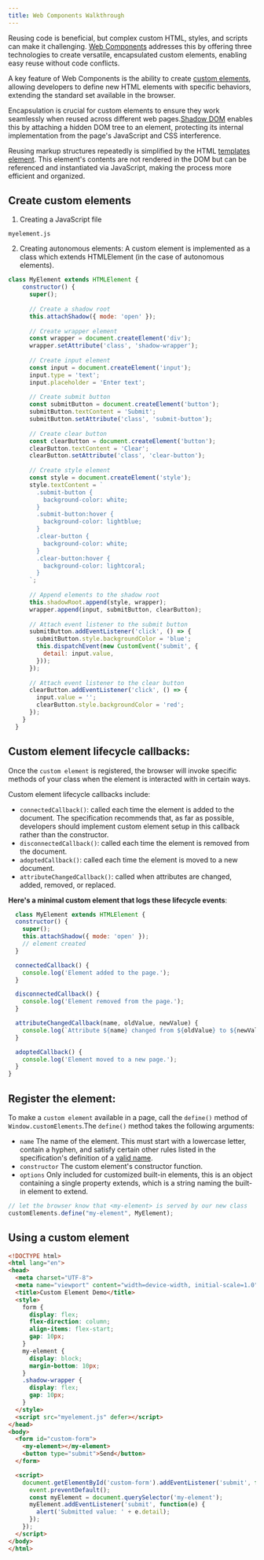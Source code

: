 ```yaml
---
title: Web Components Walkthrough
---
```


Reusing code is beneficial, but complex custom HTML, styles, and scripts can make it challenging. [Web Components](https://developer.mozilla.org/en-US/docs/Web/API/Web_Components#concepts_and_usage) addresses this by offering three technologies to create versatile, encapsulated custom elements, enabling easy reuse without code conflicts.

A key feature of Web Components is the ability to create [custom elements](https://javascript.info/custom-elements), allowing developers to define new HTML elements with specific behaviors, extending the standard set available in the browser.

Encapsulation is crucial for custom elements to ensure they work seamlessly when reused across different web pages.[Shadow DOM](https://javascript.info/shadow-dom) enables this by attaching a hidden DOM tree to an element, protecting its internal implementation from the page's JavaScript and CSS interference.

Reusing markup structures repeatedly is simplified by the HTML [templates element](https://javascript.info/template-element). This element's contents are not rendered in the DOM but can be referenced and instantiated via JavaScript, making the process more efficient and organized.

## Create custom elements

1. Creating a JavaScript file

`myelement.js`

2. Creating autonomous elements: A custom element is implemented as a class which extends HTMLElement (in the case of autonomous elements).

```js
class MyElement extends HTMLElement {
    constructor() {
      super();
  
      // Create a shadow root
      this.attachShadow({ mode: 'open' });
  
      // Create wrapper element
      const wrapper = document.createElement('div');
      wrapper.setAttribute('class', 'shadow-wrapper');
  
      // Create input element
      const input = document.createElement('input');
      input.type = 'text';
      input.placeholder = 'Enter text';
  
      // Create submit button
      const submitButton = document.createElement('button');
      submitButton.textContent = 'Submit';
      submitButton.setAttribute('class', 'submit-button');
  
      // Create clear button
      const clearButton = document.createElement('button');
      clearButton.textContent = 'Clear';
      clearButton.setAttribute('class', 'clear-button');
  
      // Create style element
      const style = document.createElement('style');
      style.textContent = `
        .submit-button {
          background-color: white;
        }
        .submit-button:hover {
          background-color: lightblue;
        }
        .clear-button {
          background-color: white;
        }
        .clear-button:hover {
          background-color: lightcoral;
        }
      `;
  
      // Append elements to the shadow root
      this.shadowRoot.append(style, wrapper);
      wrapper.append(input, submitButton, clearButton);
  
      // Attach event listener to the submit button
      submitButton.addEventListener('click', () => {
        submitButton.style.backgroundColor = 'blue';
        this.dispatchEvent(new CustomEvent('submit', {
          detail: input.value,
        }));
      });
  
      // Attach event listener to the clear button
      clearButton.addEventListener('click', () => {
        input.value = '';
        clearButton.style.backgroundColor = 'red';
      });
    }
  }
```
## Custom element lifecycle callbacks: 
Once the `custom element` is registered, the browser will invoke specific methods of your class when the element is interacted with in certain ways.

Custom element lifecycle callbacks include:

* `connectedCallback()`: called each time the element is added to the document. The specification recommends that, as far as possible,               developers should implement custom element setup in this callback rather than the constructor.
*  `disconnectedCallback()`: called each time the element is removed from the document.
*  `adoptedCallback()`: called each time the element is moved to a new document.
*  `attributeChangedCallback()`: called when attributes are changed, added, removed, or replaced.

 **Here's a minimal custom element that logs these lifecycle events**:
  
```js
  class MyElement extends HTMLElement {
  constructor() {
    super();
    this.attachShadow({ mode: 'open' });
    // element created
  }

  connectedCallback() {
    console.log('Element added to the page.');
  }

  disconnectedCallback() {
    console.log('Element removed from the page.');
  }

  attributeChangedCallback(name, oldValue, newValue) {
    console.log(`Attribute ${name} changed from ${oldValue} to ${newValue}`);
  }

  adoptedCallback() {
    console.log('Element moved to a new page.');
  }
}
```

## Register the element:
To make a `custom element` available in a page, call the `define()` method of `Window.customElements`.The `define()` method takes the following arguments:
* `name`
The name of the element. This must start with a lowercase letter, contain a hyphen,    and satisfy certain other rules listed in the specification's definition of a [valid    name](https://html.spec.whatwg.org/multipage/custom-elements.html#valid-custom-element-name).
* `constructor`
The custom element's constructor function.
* `options`
Only included for customized built-in elements, this is an object containing a         single property extends, which is a string naming the built-in element to extend.

```js
// let the browser know that <my-element> is served by our new class
customElements.define("my-element", MyElement);
```
## Using a custom element
```html
<!DOCTYPE html>
<html lang="en">
<head>
  <meta charset="UTF-8">
  <meta name="viewport" content="width=device-width, initial-scale=1.0">
  <title>Custom Element Demo</title>
  <style>
    form {
      display: flex;
      flex-direction: column;
      align-items: flex-start;
      gap: 10px;
    }
    my-element {
      display: block;
      margin-bottom: 10px;
    }
    .shadow-wrapper {
      display: flex;
      gap: 10px;
    }
  </style>
  <script src="myelement.js" defer></script>
</head>
<body>
  <form id="custom-form">
    <my-element></my-element>
    <button type="submit">Send</button>
  </form>

  <script>
    document.getElementById('custom-form').addEventListener('submit', function(event) {
      event.preventDefault();
      const myElement = document.querySelector('my-element');
      myElement.addEventListener('submit', function(e) {
        alert('Submitted value: ' + e.detail);
      });
    });
  </script>
</body>
</html>
```
